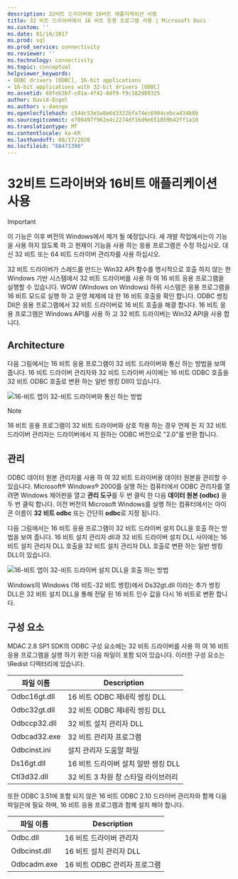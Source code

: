 ```yaml
---
description: 32비트 드라이버와 16비트 애플리케이션 사용
title: 32 비트 드라이버에서 16 비트 응용 프로그램 사용 | Microsoft Docs
ms.custom: ''
ms.date: 01/19/2017
ms.prod: sql
ms.prod_service: connectivity
ms.reviewer: ''
ms.technology: connectivity
ms.topic: conceptual
helpviewer_keywords:
- ODBC drivers [ODBC], 16-bit applications
- 16-bit applications with 32-bit drivers [ODBC]
ms.assetid: 68feb3b7-c01a-4f42-8df9-f9c182d89325
author: David-Engel
ms.author: v-daenge
ms.openlocfilehash: c54dc53e5a8e6d3322bfa74ec6904cebca434b8b
ms.sourcegitcommit: e700497f962e4c2274df16d9e651059b42ff1a10
ms.translationtype: MT
ms.contentlocale: ko-KR
ms.lasthandoff: 08/17/2020
ms.locfileid: "88471390"
---
```

# <a name="using-16-bit-applications-with-32-bit-drivers"></a>32비트 드라이버와 16비트 애플리케이션 사용
> [!IMPORTANT]  
>  이 기능은 이후 버전의 Windows에서 제거 될 예정입니다. 새 개발 작업에서는이 기능을 사용 하지 않도록 하 고 현재이 기능을 사용 하는 응용 프로그램은 수정 하십시오. 대신 32 비트 또는 64 비트 드라이버 관리자를 사용 하십시오.  
  
 32 비트 드라이버가 스레드를 만드는 Win32 API 함수를 명시적으로 호출 하지 않는 한 Windows 기반 시스템에서 32 비트 드라이버를 사용 하 여 16 비트 응용 프로그램을 실행할 수 있습니다. WOW (Windows on Windows) 하위 시스템은 응용 프로그램을 16 비트 모드로 실행 하 고 운영 체제에 대 한 16 비트 호출을 확인 합니다. ODBC 썽킹 Dll은 응용 프로그램에서 32 비트 드라이버로 16 비트 호출을 해결 합니다. 16 비트 응용 프로그램은 Windows API를 사용 하 고 32 비트 드라이버는 Win32 API을 사용 합니다.  
  
## <a name="architecture"></a>Architecture  
 다음 그림에서는 16 비트 응용 프로그램이 32 비트 드라이버와 통신 하는 방법을 보여 줍니다. 16 비트 드라이버 관리자와 32 비트 드라이버 사이에는 16 비트 ODBC 호출을 32 비트 ODBC 호출로 변환 하는 일반 썽킹 Dll이 있습니다.  
  
 ![16&#45;비트 앱이 32&#45;비트 드라이버와 통신 하는 방법](../../odbc/microsoft/media/sdka2.gif "sdka2")  
  
> [!NOTE]  
>  16 비트 응용 프로그램이 32 비트 드라이버와 상호 작용 하는 경우 언제 든 지 32 비트 드라이버 관리자는 드라이버에서 지 원하는 ODBC 버전으로 "2.0"를 반환 합니다.  
  
## <a name="administration"></a>관리  
 ODBC 데이터 원본 관리자를 사용 하 여 32 비트 드라이버용 데이터 원본을 관리할 수 있습니다. Microsoft® Windows® 2000를 실행 하는 컴퓨터에서 ODBC 관리자를 열려면 Windows 제어판을 열고 **관리 도구**를 두 번 클릭 한 다음 **데이터 원본 (odbc)** 을 두 번 클릭 합니다. 이전 버전의 Microsoft Windows를 실행 하는 컴퓨터에서는 아이콘 이름이 **32 비트 odbc** 또는 간단히 **odbc**로 지정 됩니다.  
  
 다음 그림에서는 16 비트 응용 프로그램이 32 비트 드라이버 설치 DLL을 호출 하는 방법을 보여 줍니다. 16 비트 설치 관리자 dll과 32 비트 드라이버 설치 DLL 사이에는 16 비트 설치 관리자 DLL 호출을 32 비트 설치 관리자 DLL 호출로 변환 하는 일반 썽킹 DLL이 있습니다.  
  
 ![16&#45;비트 앱이 32&#45;비트 드라이버 설치 DLL을 호출 하는 방법](../../odbc/microsoft/media/sdka3.gif "sdka3")  
  
 Windows의 Windows (16 비트-32 비트 썽킹)에서 Ds32gt.dll 이라는 추가 썽킹 DLL은 32 비트 설치 DLL을 통해 전달 된 16 비트 인수 값을 다시 16 비트로 변환 합니다.  
  
## <a name="components"></a>구성 요소  
 MDAC 2.8 SP1 SDK의 ODBC 구성 요소에는 32 비트 드라이버를 사용 하 여 16 비트 응용 프로그램을 실행 하기 위한 다음 파일이 포함 되어 있습니다. 이러한 구성 요소는 \Redist 디렉터리에 있습니다.  
  
|파일 이름|Description|  
|---------------|-----------------|  
|Odbc16gt.dll|16 비트 ODBC 제네릭 썽킹 DLL|  
|Odbc32gt.dll|32 비트 ODBC 제네릭 썽킹 DLL|  
|Odbccp32.dll|32 비트 설치 관리자 DLL|  
|Odbcad32.exe|32 비트 관리자 프로그램|  
|Odbcinst.ini|설치 관리자 도움말 파일|  
|Ds16gt.dll|16 비트 드라이버 설치 일반 썽킹 DLL|  
|Ctl3d32.dll|32 비트 3 차원 창 스타일 라이브러리|  
  
 또한 ODBC 3.51에 포함 되지 않은 16 비트 ODBC 2.10 드라이버 관리자와 함께 다음 파일은에 필요 하며, 16 비트 응용 프로그램과 함께 설치 해야 합니다.  
  
|파일 이름|Description|  
|---------------|-----------------|  
|Odbc.dll|16 비트 드라이버 관리자|  
|Odbcinst.dll|16 비트 설치 관리자 DLL|  
|Odbcadm.exe|16 비트 ODBC 관리자 프로그램|
